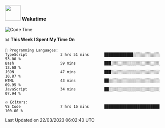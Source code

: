 ### <img src="https://media.giphy.com/media/VgCDAzcKvsR6OM0uWg/giphy.gif" width="50"> Wakatime

  <!--START_SECTION:waka-->
![Code Time](http://img.shields.io/badge/Code%20Time-1%2C324%20hrs%206%20mins-blue)

📊 **This Week I Spent My Time On** 

```text
💬 Programming Languages: 
TypeScript               3 hrs 51 mins       █████████████░░░░░░░░░░░░   53.00 % 
Bash                     59 mins             ███░░░░░░░░░░░░░░░░░░░░░░   13.68 % 
JSON                     47 mins             ███░░░░░░░░░░░░░░░░░░░░░░   10.87 % 
HTML                     43 mins             ██░░░░░░░░░░░░░░░░░░░░░░░   09.95 % 
JavaScript               34 mins             ██░░░░░░░░░░░░░░░░░░░░░░░   07.94 % 

🔥 Editors: 
VS Code                  7 hrs 16 mins       █████████████████████████   100.00 % 
```


 Last Updated on 22/03/2023 06:02:40 UTC
<!--END_SECTION:waka-->
